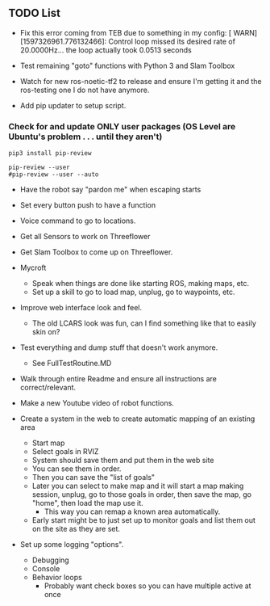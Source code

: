 ## TODO List

 - Fix this error coming from TEB due to something in my config:
    [ WARN] [1597326961.776132466]: Control loop missed its desired rate of 20.0000Hz... the loop actually took 0.0513 seconds

 - Test remaining "goto" functions with Python 3 and Slam Toolbox

 - Watch for new ros-noetic-tf2 to release and ensure I'm getting it and the ros-testing one I do not have anymore.

 - Add pip updater to setup script.
### Check for and update ONLY user packages (OS Level are Ubuntu's problem . . . until they aren't)
    pip3 install pip-review

    pip-review --user
    #pip-review --user --auto

 - Have the robot say "pardon me" when escaping starts
 
 - Set every button push to have a function
 
 - Voice command to go to locations.
 
 - Get all Sensors to work on Threeflower
 
 - Get Slam Toolbox to come up on Threeflower.
 
 - Mycroft
   - Speak when things are done like starting ROS, making maps, etc.
   - Set up a skill to go to load map, unplug, go to waypoints, etc.
 
 - Improve web interface look and feel.
   - The old LCARS look was fun, can I find something like that to easily skin on?
 
 - Test everything and dump stuff that doesn't work anymore.
   - See FullTestRoutine.MD
   
 - Walk through entire Readme and ensure all instructions are correct/relevant.
 
 - Make a new Youtube video of robot functions.

 - Create a system in the web to create automatic mapping of an existing area
    - Start map
    - Select goals in RVIZ
    - System should save them and put them in the web site
    - You can see them in order.
    - Then you can save the "list of goals"
    - Later you can select to make map and it will start a map making session, unplug, go to those goals in order, then save the map, go "home", then load the map use it.
        - This way you can remap a known area automatically.
    - Early start might be to just set up to monitor goals and list them out on the site as they are set.

 - Set up some logging "options".
    - Debugging
    - Console
    - Behavior loops
        - Probably want check boxes so you can have multiple active at once
